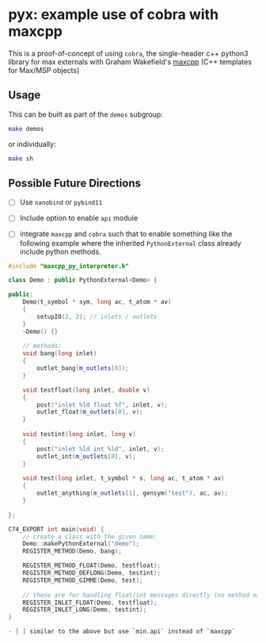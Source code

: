 # pyx: example use of cobra with maxcpp

This is a proof-of-concept of using `cobra`, the single-header c++ python3 library for max externals with Graham Wakefield's [maxcpp](https://github.com/grrrwaaa/maxcpp) (C++ templates for Max/MSP objects)

## Usage

This can be built as part of the `demos` subgroup:

```sh
make demos
```

or individually:

```sh
make sh
```

## Possible Future Directions

- [ ] Use `nanobind` or `pybind11`

- [ ] Include option to enable `api` module

- [ ] integrate `maxcpp` and `cobra` such that to enable something like the following example where the inherited `PythonExternal` class already include python methods.

```c++
#include "maxcpp_py_interpreter.h"

class Demo : public PythonExternal<Demo> {

public:
	Demo(t_symbol * sym, long ac, t_atom * av)
	{ 
		setupIO(2, 2); // inlets / outlets
	}
	~Demo() {}	
	
	// methods:
	void bang(long inlet)
	{ 
		outlet_bang(m_outlets[0]);
	}

	void testfloat(long inlet, double v)
	{
		post("inlet %ld float %f", inlet, v);
		outlet_float(m_outlets[0], v);
	}
	
	void testint(long inlet, long v)
	{
		post("inlet %ld int %ld", inlet, v);
		outlet_int(m_outlets[0], v);
	}
	
	void test(long inlet, t_symbol * s, long ac, t_atom * av)
	{ 
		outlet_anything(m_outlets[1], gensym("test"), ac, av); 
	}

};

C74_EXPORT int main(void) {
	// create a class with the given name:
	Demo::makePythonExternal("demo");
	REGISTER_METHOD(Demo, bang);

	REGISTER_METHOD_FLOAT(Demo, testfloat);
	REGISTER_METHOD_DEFLONG(Demo, testint);
	REGISTER_METHOD_GIMME(Demo, test);
	
	// these are for handling float/int messages directly (no method name in Max):
	REGISTER_INLET_FLOAT(Demo, testfloat);
	REGISTER_INLET_LONG(Demo, testint);
}

- [ ] similar to the above but use `min.api` instead of `maxcpp`


```

